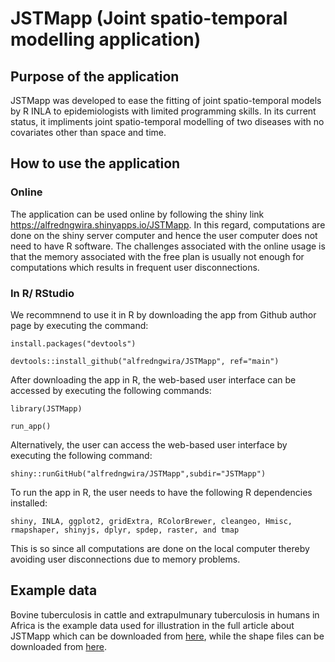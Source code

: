 # JSTMapp (Joint spatio-temporal modelling application)
## Purpose of the application
JSTMapp was developed to ease the fitting of joint spatio-temporal models by R INLA to epidemiologists with limited programming skills. In its current status, it impliments joint spatio-temporal modelling of two diseases with no covariates other than space and time.
## How to use the application
### Online
The application can be used online by following the shiny link https://alfredngwira.shinyapps.io/JSTMapp. In this regard, computations are done on the shiny server computer and hence the user computer does not need to have R software. The challenges associated with the online usage is that the memory associated with the free plan is usually not enough for computations which results in frequent user disconnections. 

### In R/ RStudio 
We recommnend to use it in R by downloading the app from Github author page by executing the command:

```install.packages("devtools")```

```devtools::install_github("alfredngwira/JSTMapp", ref="main")```

After downloading the app in R, the web-based user interface can be accessed by executing the following commands:

```library(JSTMapp)```

```run_app()```

Alternatively, the user can access the web-based user interface by executing the following command:

```shiny::runGitHub("alfredngwira/JSTMapp",subdir="JSTMapp")```

To run the app in R, the user needs to have the following R dependencies installed:

```shiny, INLA, ggplot2, gridExtra, RColorBrewer, cleangeo, Hmisc, rmapshaper, shinyjs, dplyr, spdep, raster, and tmap```

This is so since all computations are done on the local computer thereby avoiding user disconnections due to memory problems.

## Example data
Bovine tuberculosis in cattle and extrapulmunary tuberculosis in humans in Africa is the example data used for illustration in the full article about JSTMapp which can be downloaded from [here](https://github.com/alfredngwira/JSTMapp/blob/main/JSTMapp/joint.csv), while the shape files can be downloaded from [here](https://github.com/alfredngwira/JSTMapp/blob/main/JSTMapp/Africa_Boundaries.zip).
